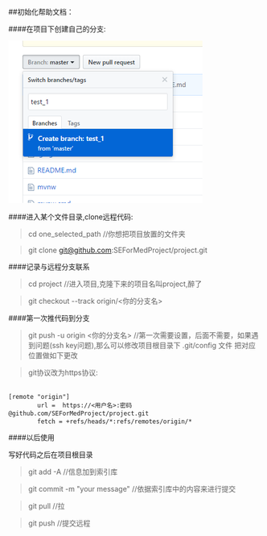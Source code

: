 ##初始化帮助文档：

####在项目下创建自己的分支:

![how to create a branch](./creatbranch.PNG)

####进入某个文件目录,clone远程代码:
>cd one_selected_path    //你想把项目放置的文件夹

>git clone git@github.com:SEForMedProject/project.git

####记录与远程分支联系
>cd project         //进入项目,克隆下来的项目名叫project,醉了

>git checkout --track origin/<你的分支名>

####第一次推代码到分支
>git push -u origin <你的分支名> //第一次需要设置，后面不需要，如果遇到问题(ssh key问题),那么可以修改项目根目录下 .git/config 文件 把对应位置做如下更改

>git协议改为https协议:
<pre><code>
[remote "origin"]
		url =  https://<用户名>:密码@github.com/SEForMedProject/project.git        
		fetch = +refs/heads/*:refs/remotes/origin/* 
</code></pre>


####以后使用

写好代码之后在项目根目录
> git add -A    //信息加到索引库 

> git commit -m "your message"   //依据索引库中的内容来进行提交

> git pull   //拉

> git push   //提交远程

